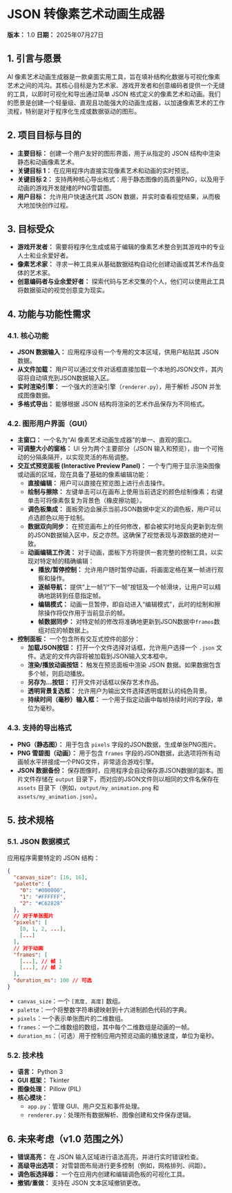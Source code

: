 # JSON 转像素艺术动画生成器

**版本：** 1.0
**日期：** 2025年07月27日

## 1. 引言与愿景

AI 像素艺术动画生成器是一款桌面实用工具，旨在填补结构化数据与可视化像素艺术之间的鸿沟。其核心目标是为艺术家、游戏开发者和创意编码者提供一个无缝的工具，以即时可视化和导出通过简单 JSON 格式定义的像素艺术和动画。我们的愿景是创建一个轻量级、直观且功能强大的动画生成器，以加速像素艺术的工作流程，特别是对于程序化生成或数据驱动的图形。

## 2. 项目目标与目的

*   **主要目标：** 创建一个用户友好的图形界面，用于从指定的 JSON 结构中渲染静态和动画像素艺术。
*   **关键目标 1：** 在应用程序内直接实现像素艺术和动画的实时预览。
*   **关键目标 2：** 支持两种核心导出格式：用于静态图像的高质量PNG，以及用于动画的游戏开发就绪的PNG雪碧图。
*   **用户目标：** 允许用户快速迭代其 JSON 数据，并实时查看视觉结果，从而极大地加快创作过程。

## 3. 目标受众

*   **游戏开发者：** 需要将程序化生成或易于编辑的像素艺术整合到其游戏中的专业人士和业余爱好者。
*   **像素艺术家：** 寻求一种工具来从基础数据结构自动化创建动画或其艺术作品变体的艺术家。
*   **创意编码者与业余爱好者：** 探索代码与艺术交集的个人，他们可以使用此工具将数据驱动的视觉创意变为现实。

## 4. 功能与功能性需求

### 4.1. 核心功能

*   **JSON 数据输入：** 应用程序设有一个专用的文本区域，供用户粘贴其 JSON 数据。
*   **从文件加载：** 用户可以通过文件对话框直接加载一个本地的JSON文件，其内容将自动填充到JSON数据输入区。
*   **实时渲染引擎：** 一个强大的渲染引擎（`renderer.py`），用于解析 JSON 并生成图像数据。
*   **多格式导出：** 能够根据 JSON 结构将渲染的艺术作品保存为不同格式。

### 4.2. 图形用户界面（GUI）

*   **主窗口：** 一个名为“AI 像素艺术动画生成器”的单一、直观的窗口。
*   **可调整大小的窗格：** UI 分为两个主要部分（JSON 输入和预览），由一个可拖动的分隔条隔开，以实现灵活的布局调整。
*   **交互式预览面板 (Interactive Preview Panel)：** 一个专门用于显示渲染图像或动画的区域，现在具备了基础的像素编辑功能：
    *   **直接编辑：** 用户可以直接在预览图上进行点击操作。
    *   **绘制与擦除：** 左键单击可以在画布上使用当前选定的颜色绘制像素；右键单击可将像素恢复为背景色（橡皮擦功能）。
    *   **调色板集成：** 面板旁边会展示当前JSON数据中定义的调色板，用户可以点选颜色以用于绘制。
    *   **数据双向同步：** 在预览画布上的任何修改，都会被实时地反向更新到左侧的JSON数据输入区中，反之亦然。这确保了视觉表现与源数据的绝对一致。
    *   **动画编辑工作流：** 对于动画，面板下方将提供一套完整的控制工具，以实现对特定帧的精确编辑：
        *   **播放/暂停控制：** 允许用户随时暂停动画，将画面定格在某一帧进行观察和操作。
        *   **逐帧导航：** 提供“上一帧”/“下一帧”按钮及一个帧滑块，让用户可以精确地跳转到任意指定帧。
        *   **编辑模式：** 动画一旦暂停，即自动进入“编辑模式”，此时的绘制和擦除操作将仅作用于当前显示的帧。
        *   **帧数据同步：** 对特定帧的修改将准确地更新到JSON数据中`frames`数组对应的帧数据上。
*   **控制面板：** 一个包含所有交互式控件的部分：
    *   **加载JSON按钮：** 打开一个文件选择对话框，允许用户选择一个 `.json` 文件。选定的文件内容将被加载到JSON输入文本框中。
    *   **渲染/播放动画按钮：** 触发在预览面板中渲染 JSON 数据。如果数据包含多个帧，则启动播放。
    *   **另存为...按钮：** 打开文件对话框以保存艺术作品。
    *   **透明背景复选框：** 允许用户为输出文件选择透明或默认的纯色背景。
    *   **持续时间（毫秒）输入框：** 一个用于指定动画中每帧持续时间的字段，单位为毫秒。

### 4.3. 支持的导出格式

*   **PNG（静态图）：** 用于包含 `pixels` 字段的JSON数据，生成单张PNG图片。
*   **PNG 雪碧图（动画）：** 用于包含 `frames` 字段的JSON数据，此选项将所有动画帧水平拼接成一个PNG文件，非常适合游戏引擎。
*   **JSON 数据备份：** 保存图像时，应用程序会自动保存源JSON数据的副本。图片文件存储在 `output` 目录下，而对应的JSON文件则以相同的文件名保存在 `assets` 目录下（例如，`output/my_animation.png` 和 `assets/my_animation.json`）。

## 5. 技术规格

### 5.1. JSON 数据模式

应用程序需要特定的 JSON 结构：

```json
{
  "canvas_size": [16, 16], 
  "palette": {
    "0": "#000000",
    "1": "#FFFFFF",
    "2": "#C62828"
  },
  // 对于单张图片
  "pixels": [
    [0, 1, 2, ...],
    [...]
  ],
  // 对于动画
  "frames": [
    [...], // 帧 1
    [...], // 帧 2
  ],
  "duration_ms": 100 // 可选
}
```

*   `canvas_size`：一个 `[宽度, 高度]` 数组。
*   `palette`：一个将整数字符串键映射到十六进制颜色代码的字典。
*   `pixels`：一个表示单张图片的二维数组。
*   `frames`：一个二维数组的数组，其中每个二维数组是动画的一帧。
*   `duration_ms`：（可选）用于控制应用内预览动画的播放速度，单位为毫秒。

### 5.2. 技术栈

*   **语言：** Python 3
*   **GUI 框架：** Tkinter
*   **图像处理：** Pillow (PIL)
*   **核心模块：**
    *   `app.py`：管理 GUI、用户交互和事件处理。
    *   `renderer.py`：处理所有数据解析、图像创建和文件保存逻辑。

## 6. 未来考虑（v1.0 范围之外）

*   **错误高亮：** 在 JSON 输入区域进行语法高亮，并进行实时错误检查。
*   **高级导出选项：** 对雪碧图布局进行更多控制（例如，网格排列、间距）。
*   **调色板选择器：** 一个在应用内创建和编辑调色板的可视化工具。
*   **撤销/重做：** 支持在 JSON 文本区域撤销更改。